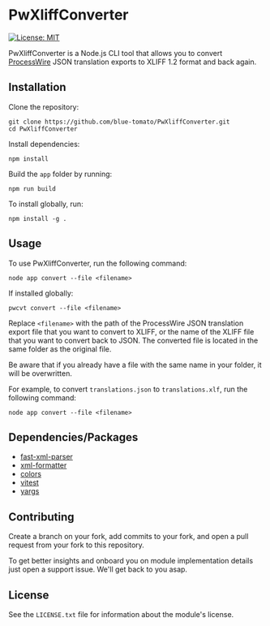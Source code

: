 # PwXliffConverter

[![License: MIT](https://img.shields.io/badge/License-MIT-blue.svg)](https://opensource.org/licenses/MIT)

PwXliffConverter is a Node.js CLI tool that allows you to convert [ProcessWire](http://processwire.com/) JSON translation exports to XLIFF 1.2 format and back again.

## Installation

Clone the repository:

```
git clone https://github.com/blue-tomato/PwXliffConverter.git
cd PwXliffConverter
```

Install dependencies:

```
npm install
```

Build the `app` folder by running:

```
npm run build
```

To install globally, run:

```
npm install -g .
```

## Usage

To use PwXliffConverter, run the following command:

```
node app convert --file <filename>
```

If installed globally:

```
pwcvt convert --file <filename>
```

Replace `<filename>` with the path of the ProcessWire JSON translation export file that you want to convert to XLIFF, or the name of the XLIFF file that you want to convert back to JSON.
The converted file is located in the same folder as the original file.

Be aware that if you already have a file with the same name in your folder, it will be overwritten.

For example, to convert `translations.json` to `translations.xlf`, run the following command:

```
node app convert --file <filename>
```

## Dependencies/Packages

- [fast-xml-parser](https://www.npmjs.com/package/fast-xml-parser)
- [xml-formatter](https://www.npmjs.com/package/xml-formatter)
- [colors](https://www.npmjs.com/package/colors)
- [vitest](https://www.npmjs.com/package/vitest)
- [yargs](https://www.npmjs.com/package/yargs)

## Contributing

Create a branch on your fork, add commits to your fork, and open a pull request from your fork to this repository.

To get better insights and onboard you on module implementation details just open a support issue. We'll get back to you asap.

## License

See the `LICENSE.txt` file for information about the module's license.
